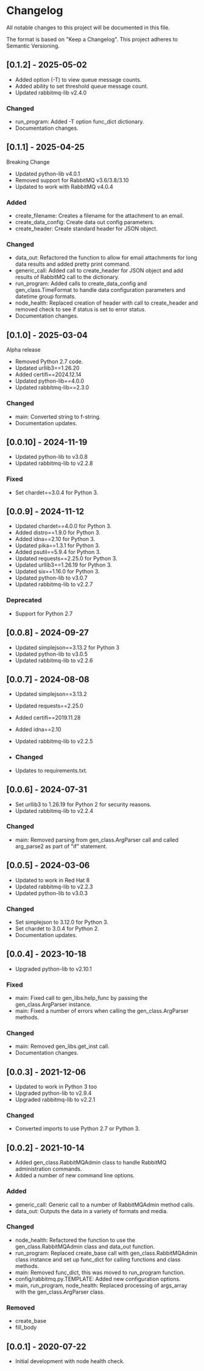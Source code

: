 # Changelog
All notable changes to this project will be documented in this file.

The format is based on "Keep a Changelog".  This project adheres to Semantic Versioning.


## [0.1.2] - 2025-05-02
- Added option (-T) to view queue message counts.
- Added ability to set threshold queue message count.
- Updated rabbitmq-lib v2.4.0

### Changed
- run_program: Added -T option func_dict dictionary.
- Documentation changes.


## [0.1.1] - 2025-04-25
Breaking Change

- Updated python-lib v4.0.1
- Removed support for RabbitMQ v3.6/3.8/3.10
- Updated to work with RabbitMQ v4.0.4

### Added
- create_filename: Creates a filename for the attachment to an email.
- create_data_config: Create data out config parameters.
- create_header: Create standard header for JSON object.

### Changed
- data_out: Refactored the function to allow for email attachments for long data results and added pretty print command.
- generic_call: Added call to create_header for JSON object and add results of RabbitMQ call to the dictionary.
- run_program: Added calls to create_data_config and gen_class.TimeFormat to handle data configuration parameters and datetime group formats.
- node_health: Replaced creation of header with call to create_header and removed check to see if status is set to error status.
- Documentation changes.


## [0.1.0] - 2025-03-04
Alpha release

- Removed Python 2.7 code.
- Updated urllib3==1.26.20
- Added certifi==2024.12.14
- Updated python-lib==4.0.0
- Updated rabbitmq-lib==2.3.0

### Changed
- main: Converted string to f-string.
- Documentation updates.


## [0.0.10] - 2024-11-19
- Updated python-lib to v3.0.8
- Updated rabbitmq-lib to v2.2.8

### Fixed
- Set chardet==3.0.4 for Python 3.


## [0.0.9] - 2024-11-12
- Updated chardet==4.0.0 for Python 3.
- Added distro==1.9.0 for Python 3.
- Added idna==2.10 for Python 3.
- Updated pika==1.3.1 for Python 3.
- Added psutil==5.9.4 for Python 3.
- Updated requests==2.25.0 for Python 3.
- Updated urllib3==1.26.19 for Python 3.
- Updated six==1.16.0 for Python 3.
- Updated python-lib to v3.0.7
- Updated rabbitmq-lib to v2.2.7
        
### Deprecated
- Support for Python 2.7


## [0.0.8] - 2024-09-27
- Updated simplejson==3.13.2 for Python 3
- Updated python-lib to v3.0.5
- Updated rabbitmq-lib to v2.2.6


## [0.0.7] - 2024-08-08
- Updated simplejson==3.13.2
- Updated requests==2.25.0
- Added certifi==2019.11.28
- Added idna==2.10
- Updated rabbitmq-lib to v2.2.5

- ### Changed
- Updates to requirements.txt.


## [0.0.6] - 2024-07-31
- Set urllib3 to 1.26.19 for Python 2 for security reasons.
- Updated rabbitmq-lib to v2.2.4

### Changed
- main: Removed parsing from gen_class.ArgParser call and called arg_parse2 as part of "if" statement.


## [0.0.5] - 2024-03-06
- Updated to work in Red Hat 8
- Updated rabbitmq-lib to v2.2.3
- Updated python-lib to v3.0.3

### Changed
- Set simplejson to 3.12.0 for Python 3.
- Set chardet to 3.0.4 for Python 2.
- Documentation updates.


## [0.0.4] - 2023-10-18
- Upgraded python-lib to v2.10.1

### Fixed
- main: Fixed call to gen_libs.help_func by passing the gen_class.ArgParser instance.
- main: Fixed a number of errors when calling the gen_class.ArgParser methods.

### Changed
- main: Removed gen_libs.get_inst call.
- Documentation changes.


## [0.0.3] - 2021-12-06
- Updated to work in Python 3 too
- Upgraded python-lib to v2.9.4
- Upgraded rabbitmq-lib to v2.2.1
 
### Changed
- Converted imports to use Python 2.7 or Python 3.


## [0.0.2] - 2021-10-14
- Added gen_class.RabbitMQAdmin class to handle RabbitMQ administration commands.
- Added a number of new command line options.

### Added
- generic_call: Generic call to a number of RabbitMQAdmin method calls.
- data_out: Outputs the data in a variety of formats and media.

### Changed
- node_health: Refactored the function to use the gen_class.RabbitMQAdmin class and data_out function.
- run_program: Replaced create_base call with gen_class.RabbitMQAdmin class instance and set up func_dict for calling functions and class methods.
- main: Removed func_dict, this was moved to run_program function.
- config/rabbitmq.py.TEMPLATE: Added new configuration options.
- main, run_program, node_health: Replaced processing of args_array with the gen_class.ArgParser class.

### Removed
- create_base
- fill_body


## [0.0.1] - 2020-07-22
- Initial development with node health check.

